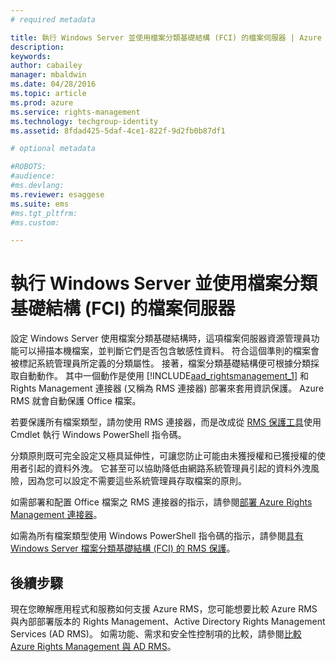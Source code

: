 ```yaml
---
# required metadata

title: 執行 Windows Server 並使用檔案分類基礎結構 (FCI) 的檔案伺服器 | Azure RMS
description:
keywords:
author: cabailey
manager: mbaldwin
ms.date: 04/28/2016
ms.topic: article
ms.prod: azure
ms.service: rights-management
ms.technology: techgroup-identity
ms.assetid: 8fdad425-5daf-4ce1-822f-9d2fb0b87df1

# optional metadata

#ROBOTS:
#audience:
#ms.devlang:
ms.reviewer: esaggese
ms.suite: ems
#ms.tgt_pltfrm:
#ms.custom:

---
```



# 執行 Windows Server 並使用檔案分類基礎結構 (FCI) 的檔案伺服器

設定 Windows Server 使用檔案分類基礎結構時，這項檔案伺服器資源管理員功能可以掃描本機檔案，並判斷它們是否包含敏感性資料。 符合這個準則的檔案會被標記系統管理員所定義的分類屬性。 接著，檔案分類基礎結構便可根據分類採取自動動作。 其中一個動作是使用 [!INCLUDE[aad_rightsmanagement_1](../includes/aad_rightsmanagement_1_md.md)] 和 Rights Management 連接器 (又稱為 RMS 連接器) 部署來套用資訊保護。 Azure RMS 就會自動保護 Office 檔案。

若要保護所有檔案類型，請勿使用 RMS 連接器，而是改成從 [RMS 保護工具](https://www.microsoft.com/en-us/download/details.aspx?id=47256)使用 Cmdlet 執行 Windows PowerShell 指令碼。

分類原則既可完全設定又極具延伸性，可讓您防止可能由未獲授權和已獲授權的使用者引起的資料外洩。 它甚至可以協助降低由網路系統管理員引起的資料外洩風險，因為您可以設定不需要這些系統管理員存取檔案的原則。

如需部署和配置 Office 檔案之 RMS 連接器的指示，請參閱[部署 Azure Rights Management 連接器](../deploy-use/deploy-rms-connector.md)。

如需為所有檔案類型使用 Windows PowerShell 指令碼的指示，請參閱[具有 Windows Server 檔案分類基礎結構 (FCI) 的 RMS 保護](../rms-client/configure-fci.md)。



## 後續步驟
現在您瞭解應用程式和服務如何支援 Azure RMS，您可能想要比較 Azure RMS 與內部部署版本的 Rights Management、Active Directory Rights Management Services (AD RMS)。 如需功能、需求和安全性控制項的比較，請參閱[比較 Azure Rights Management 與 AD RMS](compare-azure-rms-ad-rms.md)。




<!--HONumber=Apr16_HO3-->


